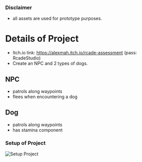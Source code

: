 ### Disclaimer
- all assets are used for prototype purposes.

# Details of Project
- Itch.io link: https://alexmah.itch.io/rcade-assessment (pass: RcadeStudio)
- Create an NPC and 2 types of dogs.

## NPC
- patrols along waypoints 
- flees when encountering a dog

## Dog
- patrols along waypoints 
- has stamina component

### Setup of Project
![Setup Project](https://github.com/user-attachments/assets/70e14ea9-df5e-4938-87f1-33071f7cf91a)

